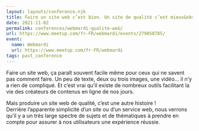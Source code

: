 ```yaml
---
layout: layouts/conference.njk
title: Faire un site web c’est bien. Un site de qualité c’est mieux&nbsp;!
date: 2021-11-02
permalink: conferences/webmardi-qualite-web/
url: https://www.meetup.com/fr-FR/webmardi/events/279050785/
event:
  name: Webmardi
  url: https://www.meetup.com/fr-FR/webmardi
tags: past_conference
---
```


<p>Faire un site web, ça paraît souvent facile même pour ceux qui ne savent pas comment faire. Un peu de texte, deux ou trois images, une vidéo… il n’y a rien de compliqué. Et c’est vrai qu’il existe de nombreux outils facilitant la vie des créateurs de contenus en ligne de nos jours.</p>
<p>Mais produire un site web de qualité, c’est une autre histoire&nbsp;!<br />
Derrière l’apparente simplicité d’un site ou d’un service web, nous verrons qu’il y a un très large spectre de sujets et de thématiques à prendre en compte pour assurer à nos utilisateurs une expérience réussie.</p>
